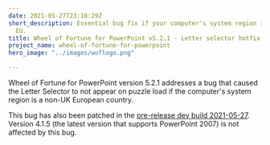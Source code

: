 ```yaml
---
date: 2021-05-27T23:18:29Z
short_description: Essential bug fix if your computer's system region is from the
  EU.
title: Wheel of Fortune for PowerPoint v5.2.1 - Letter selector hotfix
project_name: wheel-of-fortune-for-powerpoint
hero_image: "../images/woflogo.png"

---
```

Wheel of Fortune for PowerPoint version 5.2.1 addresses a bug that caused the Letter Selector to not appear on puzzle load if the computer's system region is a non-UK European country.

This bug has also been patched in the [pre-release dev build 2021-05-27](/blog/wheel-of-fortune-for-powerpoint-dev-builds-are-back/). Version 4.1.5 (the latest version that supports PowerPoint 2007) is not affected by this bug.